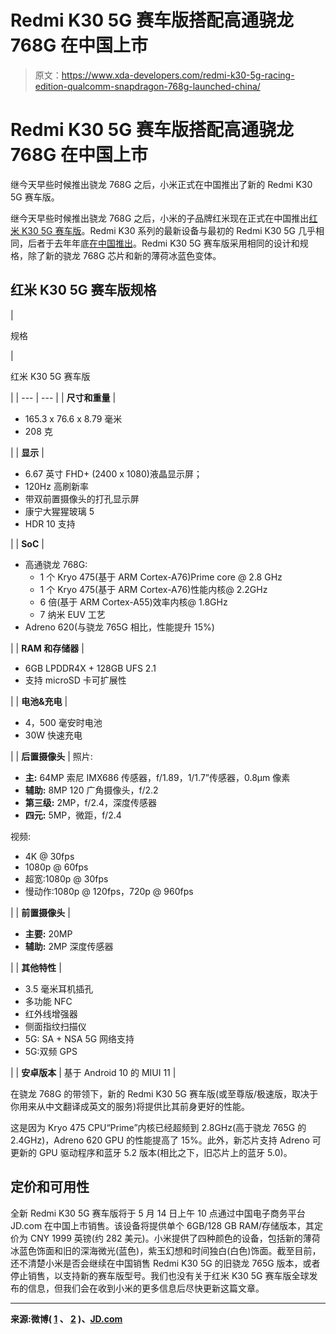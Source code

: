# Redmi K30 5G 赛车版搭配高通骁龙 768G 在中国上市

> 原文：<https://www.xda-developers.com/redmi-k30-5g-racing-edition-qualcomm-snapdragon-768g-launched-china/>

# Redmi K30 5G 赛车版搭配高通骁龙 768G 在中国上市

继今天早些时候推出骁龙 768G 之后，小米正式在中国推出了新的 Redmi K30 5G 赛车版。

继今天早些时候推出骁龙 768G 之后，小米的子品牌红米现在正式在中国推出[红米 K30 5G 赛车版](https://www.xda-developers.com/xiaomi-teases-redmi-k30-5g-speed-edition-unannounced-snapdragon-768g/)。Redmi K30 系列的最新设备与最初的 Redmi K30 5G 几乎相同，后者于去年年底[在中国推出](https://www.xda-developers.com/xiaomi-redmi-k30-5g-4g-120hz-display-snapdragon-765g-64mp-sony-imx686-china-launch/)。Redmi K30 5G 赛车版采用相同的设计和规格，除了新的骁龙 768G 芯片和新的薄荷冰蓝色变体。

## 红米 K30 5G 赛车版规格

| 

规格

 | 

红米 K30 5G 赛车版

 |
| --- | --- |
| **尺寸和重量** | 

*   165.3 x 76.6 x 8.79 毫米
*   208 克

 |
| **显示** | 

*   6.67 英寸 FHD+ (2400 x 1080)液晶显示屏；
*   120Hz 高刷新率
*   带双前置摄像头的打孔显示屏
*   康宁大猩猩玻璃 5
*   HDR 10 支持

 |
| **SoC** | 

*   高通骁龙 768G:
    *   1 个 Kryo 475(基于 ARM Cortex-A76)Prime core @ 2.8 GHz
    *   1 个 Kryo 475(基于 ARM Cortex-A76)性能内核@ 2.2GHz
    *   6 倍(基于 ARM Cortex-A55)效率内核@ 1.8GHz
    *   7 纳米 EUV 工艺
*   Adreno 620(与骁龙 765G 相比，性能提升 15%)

 |
| **RAM 和存储器** | 

*   6GB LPDDR4X + 128GB UFS 2.1
*   支持 microSD 卡可扩展性

 |
| **电池&充电** | 

*   4，500 毫安时电池
*   30W 快速充电

 |
| **后置摄像头** | 照片:

*   **主:** 64MP 索尼 IMX686 传感器，f/1.89，1/1.7”传感器，0.8μm 像素
*   **辅助:** 8MP 120 广角摄像头，f/2.2
*   **第三级:** 2MP，f/2.4，深度传感器
*   **四元:** 5MP，微距，f/2.4

视频:

*   4K @ 30fps
*   1080p @ 60fps
*   超宽:1080p @ 30fps
*   慢动作:1080p @ 120fps，720p @ 960fps

 |
| **前置摄像头** | 

*   **主要:** 20MP
*   **辅助:** 2MP 深度传感器

 |
| **其他特性** | 

*   3.5 毫米耳机插孔
*   多功能 NFC
*   红外线增强器
*   侧面指纹扫描仪
*   5G: SA + NSA 5G 网络支持
*   5G:双频 GPS

 |
| **安卓版本** | 基于 Android 10 的 MIUI 11 |

在骁龙 768G 的带领下，新的 Redmi K30 5G 赛车版(或至尊版/极速版，取决于你用来从中文翻译成英文的服务)将提供比其前身更好的性能。

这是因为 Kryo 475 CPU“Prime”内核已经超频到 2.8GHz(高于骁龙 765G 的 2.4GHz)，Adreno 620 GPU 的性能提高了 15%。此外，新芯片支持 Adreno 可更新的 GPU 驱动程序和蓝牙 5.2 版本(相比之下，旧芯片上的蓝牙 5.0)。

## 定价和可用性

全新 Redmi K30 5G 赛车版将于 5 月 14 日上午 10 点通过中国电子商务平台 JD.com 在中国上市销售。该设备将提供单个 6GB/128 GB RAM/存储版本，其定价为 CNY 1999 英镑(约 282 美元)。小米提供了四种颜色的设备，包括新的薄荷冰蓝色饰面和旧的深海微光(蓝色)，紫玉幻想和时间独白(白色)饰面。截至目前，还不清楚小米是否会继续在中国销售 Redmi K30 5G 的旧骁龙 765G 版本，或者停止销售，以支持新的赛车版型号。我们也没有关于红米 K30 5G 赛车版全球发布的信息，但我们会在收到小米的更多信息后尽快更新这篇文章。

* * *

**来源:微博( [1](https://www.weibo.com/3021514657/J1pDTyJUd?type=comment#_rnd1589188507131) 、 [2](https://www.weibo.com/3021514657/J1rgOhSSE?type=comment#_rnd1589188534505) )、[JD.com](https://item.jd.com/100013045152.html#crumb-wrap)**